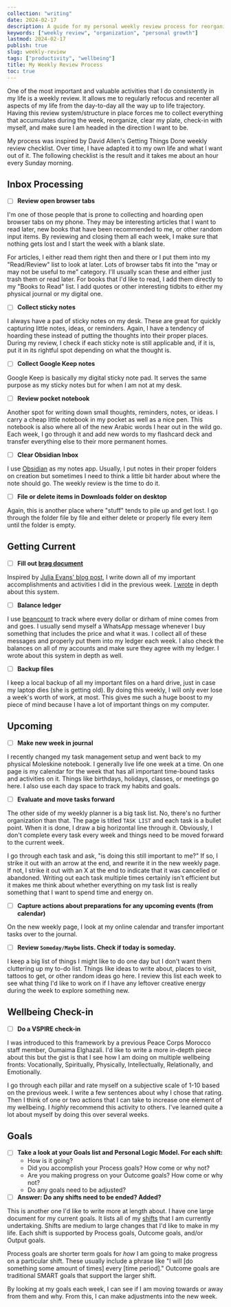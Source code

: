 ```yaml
---
collection: "writing"
date: 2024-02-17
description: A guide for my personal weekly review process for reorganizing, clearing my plate, checking-in with myself, and re-aligning my goals.
keywords: ["weekly review", "organization", "personal growth"]
lastmod: 2024-02-17
publish: true
slug: weekly-review
tags: ["productivity", "wellbeing"]
title: My Weekly Review Process
toc: true
---
```


One of the most important and valuable activities that I do consistently in my life is a weekly review. It allows me to regularly refocus and recenter all aspects of my life from the day-to-day all the way up to life trajectory. Having this review system/structure in place forces me to collect everything that accumulates during the week, reorganize, clear my plate, check-in with myself, and make sure I am headed in the direction I want to be.

My process was inspired by David Allen's Getting Things Done weekly review checklist. Over time, I have adapted it to my own life and what I want out of it. The following checklist is the result and it takes me about an hour every Sunday morning.

## Inbox Processing

- [ ] **Review open browser tabs**

I'm one of those people that is prone to collecting and hoarding open browser tabs on my phone. They may be interesting articles that I want to read later, new books that have been recommended to me, or other random input items. By reviewing and closing them all each week, I make sure that nothing gets lost and I start the week with a blank slate.

For articles, I either read them right then and there or I put them into my "Read/Review" list to look at later. Lots of browser tabs fit into the "may or may not be useful to me" category. I'll usually scan these and either just trash them or read later. For books that I'd like to read, I add them directly to my "Books to Read" list. I add quotes or other interesting tidbits to either my physical journal or my digital one.

- [ ] **Collect sticky notes**

I always have a pad of sticky notes on my desk. These are great for quickly capturing little notes, ideas, or reminders. Again, I have a tendency of hoarding these instead of putting the thoughts into their proper places. During my review, I check if each sticky note is still applicable and, if it is, put it in its rightful spot depending on what the thought is.

- [ ] **Collect Google Keep notes**

Google Keep is basically my digital sticky note pad. It serves the same purpose as my sticky notes but for when I am not at my desk.

- [ ] **Review pocket notebook**

Another spot for writing down small thoughts, reminders, notes, or ideas. I carry a cheap little notebook in my pocket as well as a nice pen. This notebook is also where all of the new Arabic words I hear out in the wild go. Each week, I go through it and add new words to my flashcard deck and transfer everything else to their more permanent homes.

- [ ] **Clear Obsidian Inbox**

I use [Obsidian](/writing/obsidian-pcv/) as my notes app. Usually, I put notes in their proper folders on creation but sometimes I need to think a little bit harder about where the note should go. The weekly review is the time to do it.

- [ ] **File or delete items in Downloads folder on desktop**

Again, this is another place where "stuff" tends to pile up and get lost. I go through the folder file by file and either delete or properly file every item until the folder is empty.

## Getting Current

- [ ] **Fill out [brag document](/writing/brag-document-as-a-pcv/)**

Inspired by [Julia Evans' blog post](https://jvns.ca/blog/brag-documents/), I write down all of my important accomplishments and activities I did in the previous week. [I wrote](/writing/brag-document-as-a-pcv/) in depth about this system.

- [ ] **Balance ledger**

I use [beancount](https://github.com/beancount/beancount) to track where every dollar or dirham of mine comes from and goes. I usually send myself a WhatsApp message whenever I buy something that includes the price and what it was. I collect all of these messages and properly put them into my ledger each week. I also check the balances on all of my accounts and make sure they agree with my ledger. I wrote about this system in depth as well.

- [ ] **Backup files**

I keep a local backup of all my important files on a hard drive, just in case my laptop dies (she is getting old). By doing this weekly, I will only ever lose a week's worth of work, at most. This gives me such a huge boost to my piece of mind because I have a lot of important things on my computer.

## Upcoming

- [ ] **Make new week in journal**

I recently changed my task management setup and went back to my physical Moleskine notebook. I generally live life one week at a time. On one page is my calendar for the week that has all important time-bound tasks and activities on it. Things like birthdays, holidays, classes, or meetings go here. I also use each day space to track my habits and goals.

- [ ] **Evaluate and move tasks forward**

The other side of my weekly planner is a big task list. No, there's no further organization than that. The page is titled `TASK LIST` and each task is a bullet point. When it is done, I draw a big horizontal line through it. Obviously, I don't complete every task every week and things need to be moved forward to the current week.

I go through each task and ask, "is doing this still important to me?" If so, I strike it out with an arrow at the end, and rewrite it in the new weekly page. If not, I strike it out with an X at the end to indicate that it was cancelled or abandoned. Writing out each task multiple times certainly isn't efficient but it makes me think about whether everything on my task list is really something that I want to spend time and energy on.

- [ ] **Capture actions about preparations for any upcoming events (from calendar)**

On the new weekly page, I look at my online calendar and transfer important tasks over to the journal.

- [ ] **Review `Someday/Maybe` lists. Check if today is someday.**

I keep a big list of things I might like to do one day but I don't want them cluttering up my to-do list. Things like ideas to write about, places to visit, tattoos to get, or other random ideas go here. I review this list each week to see what thing I'd like to work on if I have any leftover creative energy during the week to explore something new.

## Wellbeing Check-in

- [ ] **Do a VSPIRE check-in**

I was introduced to this framework by a previous Peace Corps Morocco staff member, Oumaima Elghazali. I'd like to write a more in-depth piece about this but the gist is that I see how I am doing on multiple wellbeing fronts: Vocationally, Spiritually, Physically, Intellectually, Relationally, and Emotionally.

I go through each pillar and rate myself on a subjective scale of 1-10 based on the previous week. I write a few sentences about why I chose that rating. Then I think of one or two actions that I can take to increase one element of my wellbeing. I _highly_ recommend this activity to others. I've learned quite a lot about myself by doing this over several weeks.

## Goals

- [ ] **Take a look at your Goals list and Personal Logic Model. For each shift:**
  - How is it going?
  - Did you accomplish your Process goals? How come or why not?
  - Are you making progress on your Outcome goals? How come or why not?
  - Do any goals need to be adjusted?
- [ ] **Answer: Do any shifts need to be ended? Added?**

This is another one I'd like to write more at length about. I have one large document for my current goals. It lists all of my [shifts](https://anatomy.1651.org/#0600-think-in-strata) that I am currently undertaking. Shifts are medium to large changes that I'd like to make in my life. Each shift is supported by Process goals, Outcome goals, and/or Output goals.

Process goals are shorter term goals for _how_ I am going to make progress on a particular shift. These usually include a phrase like "I will [do something some amount of times] every [time period]." Outcome goals are traditional SMART goals that support the larger shift.

By looking at my goals each week, I can see if I am moving towards or away from them and why. From this, I can make adjustments into the new week.
